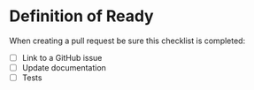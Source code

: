 # Definition of Ready

When creating a pull request be sure this checklist is completed:

*   [ ] Link to a GitHub issue
*   [ ] Update documentation
*   [ ] Tests
